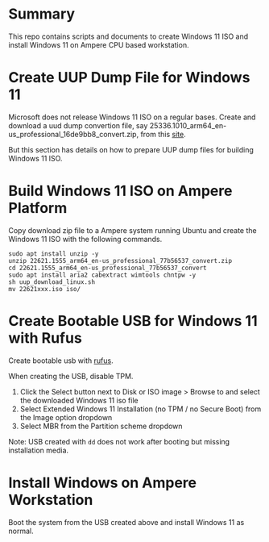 # Summary
This repo contains scripts and documents to create Windows 11 ISO and install Windows 11 on Ampere CPU based workstation.
# Create UUP Dump File for Windows 11
Microsoft does not release Windows 11 ISO on a regular bases. Create and download a uud dump convertion file, say 25336.1010_arm64_en-us_professional_16de9bb8_convert.zip, from this [site](https://uupdump.net/known.php?q=windows+11+arm). 

But this section has details on how to prepare UUP dump files for building Windows 11 ISO. 

# Build Windows 11 ISO on Ampere Platform
Copy download zip file to a Ampere system running Ubuntu and create the Windows 11 ISO with the following commands. 
```
sudo apt install unzip -y 
unzip 22621.1555_arm64_en-us_professional_77b56537_convert.zip
cd 22621.1555_arm64_en-us_professional_77b56537_convert
sudo apt install aria2 cabextract wimtools chntpw -y 
sh uup_download_linux.sh
mv 22621xxx.iso iso/
```
# Create Bootable USB for Windows 11 with Rufus
Create bootable usb with [rufus](https://rufus.ie/de/). 

When creating the USB, disable TPM. 
1. Click the Select button next to Disk or ISO image > Browse to and select the downloaded Windows 11 iso file
1. Select Extended Windows 11 Installation (no TPM / no Secure Boot) from the Image option dropdown
1. Select MBR from the Partition scheme dropdown

Note: USB created with `dd` does not work after booting but missing installation media. 

# Install Windows on Ampere Workstation
Boot the system from the USB created above and install Windows 11 as normal.
